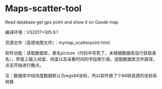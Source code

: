 # Maps-scatter-tool
Read database get gps point and show it on Gaode map

编译环境：VS2017+Qt5.9.1

资源文件（高德地图文件）：mymap_scatterpoint.html

软件功能：读取数据库，表名picture（代码中写死了，未根据数据库自行获取表名），界面上输入经度、纬度以及采集时间的字段索引值，选取数据库文件路径，点击开始进行撒点。

注：数据库中经纬度数据默认为wgs84坐标，所以软件做了个84转高德的坐标系转换
